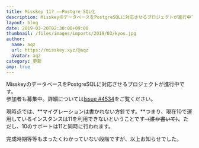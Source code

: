 ```yaml
---
title: Misskey 11? ――Postgre SQL化
description: MisskeyのデータベースをPostgreSQLに対応させるプロジェクトが進行中です。
layout: blog
date: 2019-03-20T02:30:00+09:00
thumbnail: /files/images/imports/2019/03/kyos.jpg
author:
  name: aqz
  url: https://misskey.xyz/@aqz
  avatar: aqz
category: 更新
amp: true
---
```

MisskeyのデータベースをPostgreSQLに対応させるプロジェクトが進行中です。  
参加者も募集中。詳細については[Issue #4534](https://github.com/syuilo/misskey/issues/4534)をご覧ください。

現時点では、**マイグレーションは書かれない方針です。**つまり、現在10で運用しているインスタンスは11を利用できないということです~~（誰か書いて）~~。ただし、10のサポートは11と同時に行われます。

完成時期等等もまったくわかっていない段階ですが、以上お知らせでした。
